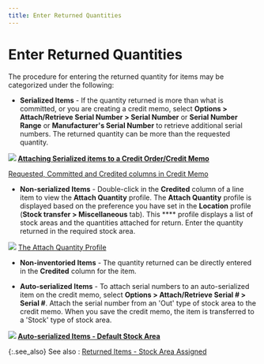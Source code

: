 ```yaml
---
title: Enter Returned Quantities
---
```


# Enter Returned Quantities


The procedure for entering the returned  quantity for items may be categorized under the following:

- **Serialized 
 Items** - If the quantity returned is more than what is committed,  or you are creating a credit memo, select **Options 
 &gt; Attach/Retrieve Serial Number &gt; Serial Number** or **Serial Number Range** or **Manufacturer's 
 Serial Number** to retrieve additional serial numbers. The returned  quantity can be more than the requested quantity.



**![]({{site.sp_baseurl}}/img/lens.gif) [Attaching Serialized  items to a Credit Order/Credit Memo]({{site.sp_baseurl}}/sales-ret-docs/cos/co-proc/cmt-items-to-co/attach-cmt-qty/ser/serialized_items_attaching_committed_qty_co.html)**


[Requested,  Committed and Credited columns in Credit Memo]({{site.sp_baseurl}}/sales-ret-docs/sales-ret-doc/contents/item-info/details/requested_committed_and_credited_columns_in_credit_memos.html)

- **Non-serialized 
 Items** - Double-click in the **Credited** column of a line item to view the **Attach 
 Quantity** profile. The **Attach Quantity**  profile is displayed based on the preference you have set in the **Location** profile (**Stock 
 transfer &gt; Miscellaneous** tab). This **** profile displays a list of stock areas and the quantities attached  for return. Enter the quantity returned in the required stock area.



![]({{site.sp_baseurl}}/img/lens.gif) [The  Attach Quantity Profile]({{site.sp_baseurl}}/sales-docs/sales-orders/so-proc/cmt-items/enter-cmt-qty/non-ser/the_attach_quantity_profile.html)

- **Non-inventoried 
 Items** - The quantity returned can be directly entered in the **Credited** column for the item.


- **Auto-serialized 
 Items** - To attach serial numbers to an auto-serialized item on  the credit memo, select **Options &gt; 
 Attach/Retrieve Serial # &gt; Serial #**. Attach the serial  number from an 'Out' type of stock area to the credit memo. When you save  the credit memo, the item is transferred to a 'Stock' type of stock area.



**![]({{site.sp_baseurl}}/img/lens.gif) [Auto-serialized  Items - Default Stock Area]({{site.sp_baseurl}}/misc/auto_serialized_items_default_stock_areas_cm.html)**


{:.see_also}
See also
: [Returned  Items - Stock Area Assigned]({{site.sp_baseurl}}/sales-ret-docs/cms/cm-proc/received-quantities/returned_items_-_stock_areas_assigned.html)
